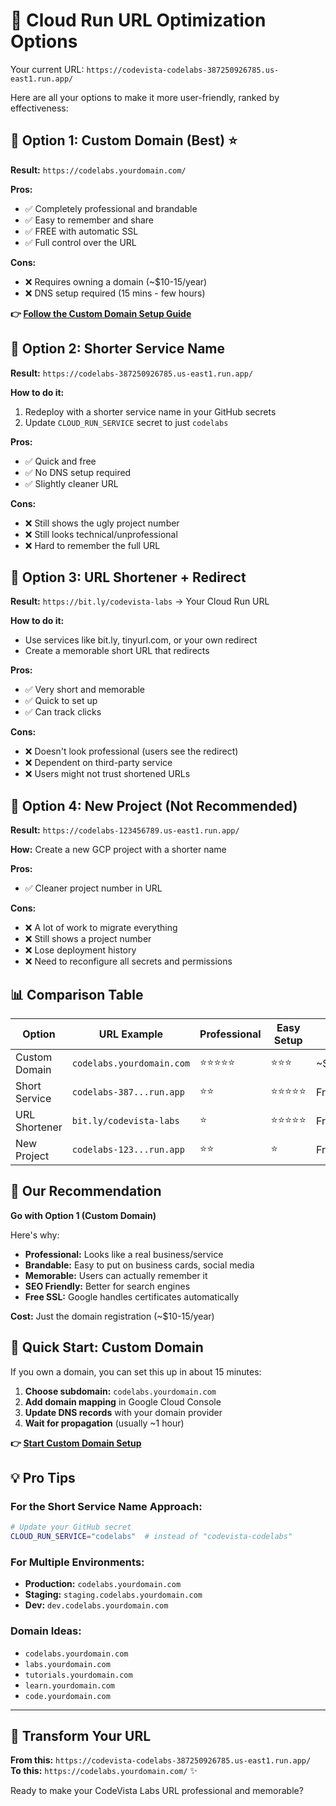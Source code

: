 # 🎯 Cloud Run URL Optimization Options

Your current URL: `https://codevista-codelabs-387250926785.us-east1.run.app/`

Here are all your options to make it more user-friendly, ranked by effectiveness:

## 🥇 Option 1: Custom Domain (Best) ⭐

**Result:** `https://codelabs.yourdomain.com/`

**Pros:**
- ✅ Completely professional and brandable
- ✅ Easy to remember and share
- ✅ FREE with automatic SSL
- ✅ Full control over the URL

**Cons:**
- ❌ Requires owning a domain (~$10-15/year)
- ❌ DNS setup required (15 mins - few hours)

**👉 [Follow the Custom Domain Setup Guide](CUSTOM_DOMAIN_SETUP.md)**

## 🥈 Option 2: Shorter Service Name

**Result:** `https://codelabs-387250926785.us-east1.run.app/`

**How to do it:**
1. Redeploy with a shorter service name in your GitHub secrets
2. Update `CLOUD_RUN_SERVICE` secret to just `codelabs`

**Pros:**
- ✅ Quick and free
- ✅ No DNS setup required
- ✅ Slightly cleaner URL

**Cons:**
- ❌ Still shows the ugly project number
- ❌ Still looks technical/unprofessional
- ❌ Hard to remember the full URL

## 🥉 Option 3: URL Shortener + Redirect

**Result:** `https://bit.ly/codevista-labs` → Your Cloud Run URL

**How to do it:**
- Use services like bit.ly, tinyurl.com, or your own redirect
- Create a memorable short URL that redirects

**Pros:**
- ✅ Very short and memorable
- ✅ Quick to set up
- ✅ Can track clicks

**Cons:**
- ❌ Doesn't look professional (users see the redirect)
- ❌ Dependent on third-party service
- ❌ Users might not trust shortened URLs

## 🤔 Option 4: New Project (Not Recommended)

**Result:** `https://codelabs-123456789.us-east1.run.app/`

**How:** Create a new GCP project with a shorter name

**Pros:**
- ✅ Cleaner project number in URL

**Cons:**
- ❌ A lot of work to migrate everything
- ❌ Still shows a project number
- ❌ Lose deployment history
- ❌ Need to reconfigure all secrets and permissions

## 📊 Comparison Table

| Option | URL Example | Professional | Easy Setup | Cost | Recommended |
|--------|-------------|--------------|-------------|------|-------------|
| Custom Domain | `codelabs.yourdomain.com` | ⭐⭐⭐⭐⭐ | ⭐⭐⭐ | ~$12/year | ✅ **YES** |
| Short Service | `codelabs-387...run.app` | ⭐⭐ | ⭐⭐⭐⭐⭐ | Free | 🤷 Maybe |
| URL Shortener | `bit.ly/codevista-labs` | ⭐ | ⭐⭐⭐⭐⭐ | Free | ❌ No |
| New Project | `codelabs-123...run.app` | ⭐⭐ | ⭐ | Free | ❌ No |

## 🎯 Our Recommendation

**Go with Option 1 (Custom Domain)**

Here's why:
- **Professional:** Looks like a real business/service
- **Brandable:** Easy to put on business cards, social media
- **Memorable:** Users can actually remember it
- **SEO Friendly:** Better for search engines
- **Free SSL:** Google handles certificates automatically

**Cost:** Just the domain registration (~$10-15/year)

## 🚀 Quick Start: Custom Domain

If you own a domain, you can set this up in about 15 minutes:

1. **Choose subdomain:** `codelabs.yourdomain.com`
2. **Add domain mapping** in Google Cloud Console
3. **Update DNS records** with your domain provider
4. **Wait for propagation** (usually ~1 hour)

**👉 [Start Custom Domain Setup](CUSTOM_DOMAIN_SETUP.md)**

## 💡 Pro Tips

### For the Short Service Name Approach:
```bash
# Update your GitHub secret
CLOUD_RUN_SERVICE="codelabs"  # instead of "codevista-codelabs"
```

### For Multiple Environments:
- **Production:** `codelabs.yourdomain.com`
- **Staging:** `staging.codelabs.yourdomain.com`
- **Dev:** `dev.codelabs.yourdomain.com`

### Domain Ideas:
- `codelabs.yourdomain.com`
- `labs.yourdomain.com`
- `tutorials.yourdomain.com`
- `learn.yourdomain.com`
- `code.yourdomain.com`

---

## 🎉 Transform Your URL

**From this:** `https://codevista-codelabs-387250926785.us-east1.run.app/`  
**To this:** `https://codelabs.yourdomain.com/` ✨

Ready to make your CodeVista Labs URL professional and memorable?
